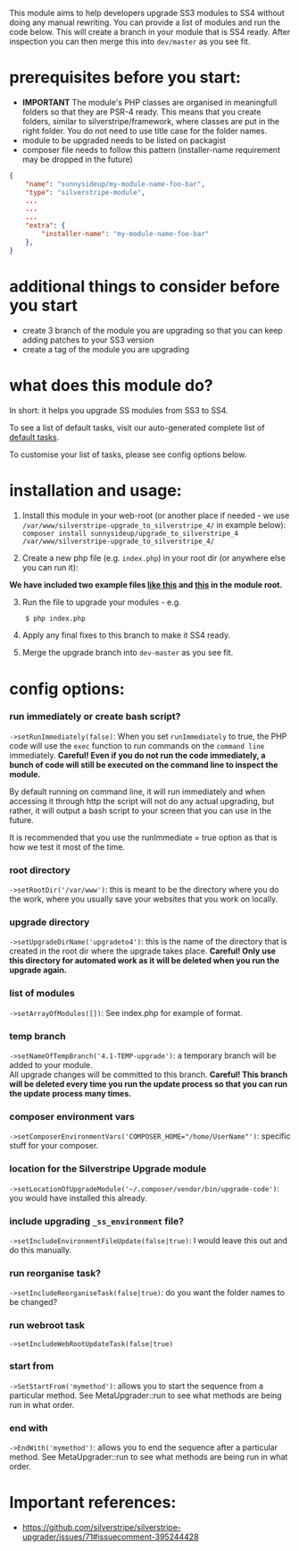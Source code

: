 This module aims to help developers upgrade SS3 modules to SS4 without doing any manual rewriting. You can provide a list of modules and run the code below.  This will create a branch in your module that is SS4 ready. After inspection you can then merge this into `dev/master` as you see fit.


# prerequisites before you start:

- **IMPORTANT** The module's PHP classes are organised in meaningfull folders so that they are PSR-4 ready. This means that you create folders, similar to silverstripe/framework, where classes are put in the right folder.  You do not need to use title case for the folder names.
 - module to be upgraded needs to be listed on packagist
 - composer file needs to follow this pattern (installer-name requirement may be dropped in the future)


```json
{
    "name": "sunnysideup/my-module-name-foo-bar",
    "type": "silverstripe-module",
    ...
    ...
    ...
    "extra": {
        "installer-name": "my-module-name-foo-bar"
    },
}
```

# additional things to consider before you start
- create 3 branch of the module you are upgrading so that you can keep adding patches to your SS3 version
- create a tag of the module you are upgrading




# what does this module do?

In short: it helps you upgrade SS modules from SS3 to SS4.

To see a list of default tasks, visit our auto-generated complete list of [default tasks](/docs/en/AvailableTasks.md).

To customise your list of tasks, please see config options below.

# installation and usage:

1.  Install this module in your web-root (or another place if needed - we use `/var/www/silverstripe-upgrade_to_silverstripe_4/` in example below):
    `composer install sunnysideup/upgrade_to_silverstripe_4 /var/www/silverstripe-upgrade_to_silverstripe_4/`

2.  Create a new php file (e.g. `index.php`) in your root dir (or anywhere else  you can run it):

**We have included two example files [like this](/example-index.full.php) and [this](example-index.short.php) in the module root.**


3. Run the file to upgrade your modules - e.g.

```sh
    $ php index.php
```


4. Apply any final fixes to this branch to make it SS4 ready.


5. Merge the upgrade branch into `dev-master` as you see fit.


# config options:

### run immediately or create bash script?

`->setRunImmediately(false)`: When you set `runImmediately` to true, the PHP code will use the `exec` function to run commands on the `command line` immediately. **Careful! Even if you do not run the code immediately, a bunch of code will still be executed on the command line to inspect the module.**

By default running on command line, it will run immediately and when accessing it through http the script will not do any actual upgrading, but rather, it will output a bash script to your screen that you can use in the future.

It is recommended that you use the runImmediate = true option as that is how we test it most of the time.


### root directory

`->setRootDir('/var/www')`: this is meant to be the directory where you do the work, where you usually save your websites that you work on locally.


### upgrade directory

`->setUpgradeDirName('upgradeto4')`: this is the name of the directory that is created in the root dir where the upgrade takes place. **Careful! Only use this directory for automated work as it will be deleted when you run the upgrade again.**



### list of modules

`->setArrayOfModules([])`: See index.php for example of format.


### temp branch

`->setNameOfTempBranch('4.1-TEMP-upgrade')`: a temporary branch will be added to your module.  
All upgrade changes will be committed to this branch. **Careful!  This branch will be deleted every time you run the update process so that you can run the update process many times.**


### composer environment vars

`->setComposerEnvironmentVars('COMPOSER_HOME="/home/UserName"')`: specific stuff for your composer.


### location for the Silverstripe Upgrade module

`->setLocationOfUpgradeModule('~/.composer/vendor/bin/upgrade-code')`: you would have installed this already.


### include upgrading `_ss_environment` file?

`->setIncludeEnvironmentFileUpdate(false|true)`: I would leave this out and do this manually.


### run reorganise task?

`->setIncludeReorganiseTask(false|true)`: do you want the folder names to be changed?


### run webroot task

`->setIncludeWebRootUpdateTask(false|true)`


### start from

`->SetStartFrom('mymethod')`: allows you to start the sequence from a particular method. See MetaUpgrader::run to see what methods are being run in what order.


### end with

`->EndWith('mymethod')`: allows you to end the sequence after a particular method.  See MetaUpgrader::run to see what methods are being run in what order.


# Important references:

* https://github.com/silverstripe/silverstripe-upgrader/issues/71#issuecomment-395244428
